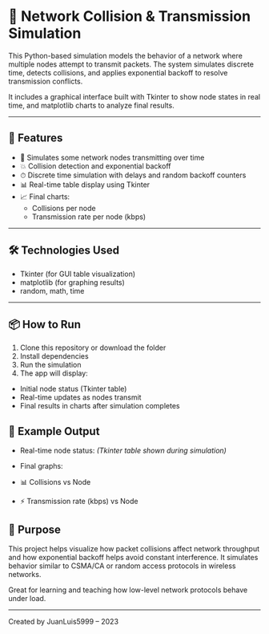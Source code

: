 # 📡 Network Collision & Transmission Simulation

This Python-based simulation models the behavior of a network where multiple nodes attempt to transmit packets. The system simulates discrete time, detects collisions, and applies exponential backoff to resolve transmission conflicts. 

It includes a graphical interface built with Tkinter to show node states in real time, and matplotlib charts to analyze final results.

---

## 🚀 Features

- 📶 Simulates some network nodes transmitting over time
- 💥 Collision detection and exponential backoff
- ⏱ Discrete time simulation with delays and random backoff counters
- 📊 Real-time table display using Tkinter
- 📈 Final charts:
  - Collisions per node
  - Transmission rate per node (kbps)

---

## 🛠 Technologies Used

- Tkinter (for GUI table visualization)
- matplotlib (for graphing results)
- random, math, time

---

## 📦 How to Run

1. Clone this repository or download the folder
2. Install dependencies
3. Run the simulation
4. The app will display:
- Initial node status (Tkinter table)
- Real-time updates as nodes transmit
- Final results in charts after simulation completes

## 📸 Example Output



- Real-time node status:
*(Tkinter table shown during simulation)*

- Final graphs:
- 📊 Collisions vs Node
- ⚡ Transmission rate (kbps) vs Node


## 🧠 Purpose

This project helps visualize how packet collisions affect network throughput and how exponential backoff helps avoid constant interference. It simulates behavior similar to CSMA/CA or random access protocols in wireless networks.

Great for learning and teaching how low-level network protocols behave under load.

---

Created by JuanLuis5999 – 2023
